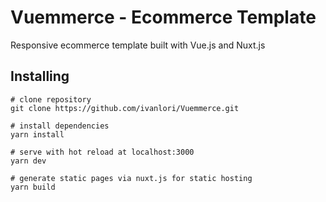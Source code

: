 # Vuemmerce - Ecommerce Template

Responsive ecommerce template built with Vue.js and Nuxt.js



## Installing

```
# clone repository
git clone https://github.com/ivanlori/Vuemmerce.git

# install dependencies
yarn install

# serve with hot reload at localhost:3000
yarn dev

# generate static pages via nuxt.js for static hosting
yarn build

